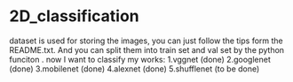 # 2D_classification
dataset is used for storing the images, you can just follow the tips form the README.txt.
And you can split them into train set and val set by the python funciton .
now I want to classify my works:
1.vggnet (done)
2.googlenet (done)
3.mobilenet (done)
4.alexnet (done)
5.shufflenet (to be done)
